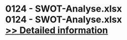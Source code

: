 # 0124 - SWOT-Analyse.xlsx<br />0124 - SWOT-Analyse.xlsx<br />[>> Detailed information](https://secure.shareit.com/shareit/product.html?productid=300984246&affiliateid=200057808)